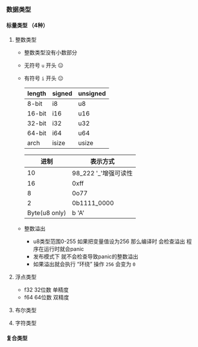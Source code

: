 ### 数据类型

#### 标量类型 （4种）

1. 整数类型 
   - 整数类型没有小数部分

   - 无符号 `u` 开头 😑

   - 有符号 `i` 开头 😑

     | length | signed | unsigned |
     | ------ | ------ | -------- |
     | 8-bit  | i8     | u8       |
     | 16-bit | i16    | u16      |
     | 32-bit | i32    | u32      |
     | 64-bit | i64    | u64      |
     | arch   | isize  | usize    |

     | 进制          | 表示方式              |
     | ------------- | --------------------- |
     | 10            | 98_222  '_'增强可读性 |
     | 16            | 0xff                  |
     | 8             | 0o77                  |
     | 2             | 0b1111_0000           |
     | Byte(u8 only) | b 'A'                 |

   - 整数溢出

     - u8类型范围0-255 如果把变量值设为256 那么编译时 会检查溢出 程序在运行时就会panic
     - 发布模式下 就不会检查导致panic的整数溢出
     - 如果溢出就会执行 “环绕” 操作 ```256``` 会变为 ```0```

2. 浮点类型

   - f32 32位数 单精度
   - f64 64位数 双精度

3. 布尔类型

4. 字符类型

#### 复合类型

